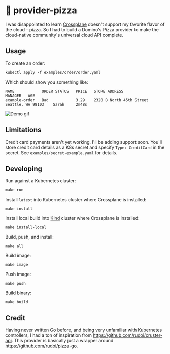 # 🍕 provider-pizza
I was disappointed to learn [Crossplane](https://crossplane.io) doesn't support my favorite flavor of the cloud - pizza. So I had to build a Domino's Pizza provider to make the cloud-native community's universal cloud API complete.

## Usage
To create an order:
```
kubectl apply -f examples/order/order.yaml
```
Which should show you something like:
```
NAME            ORDER STATUS   PRICE   STORE ADDRESS                                 MANAGER   AGE
example-order   Bad            3.29    2320 B North 45th Street Seattle, WA 98103    Sarah     2m48s
```

![Demo gif](demo.gif)

## Limitations
Credit card payments aren't yet working. I'll be adding support soon. You'll store credit card details as a K8s secret and specify `Type: CreditCard` in the secret. See `examples/secret-example.yaml` for details.

## Developing

Run against a Kubernetes cluster:

```console
make run
```

Install `latest` into Kubernetes cluster where Crossplane is installed:

```console
make install
```

Install local build into [Kind](https://kind.sigs.k8s.io/docs/user/quick-start/)
cluster where Crossplane is installed:

```console
make install-local
```

Build, push, and install:

```console
make all
```

Build image:

```console
make image
```

Push image:

```console
make push
```

Build binary:

```console
make build
```

## Credit
Having never written Go before, and being very unfamiliar with Kubernetes controllers, I had a ton of inspiration from https://github.com/rudoi/cruster-api. This provider is basically just a wrapper around https://github.com/rudoi/pizza-go.